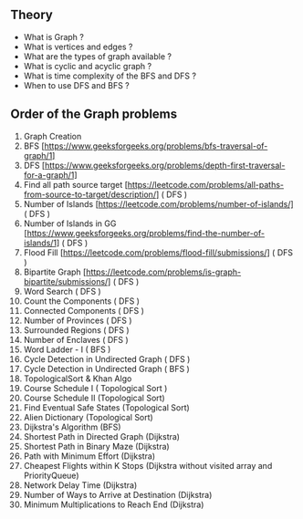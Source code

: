 ## Theory 

- What is Graph ?
- What is vertices and edges ?
- What are the types of graph available ?
- What is cyclic and acyclic graph ?
- What is time complexity of the BFS and DFS ?
- When to use DFS and BFS ?


## Order of the Graph problems

1. Graph Creation 
2. BFS [https://www.geeksforgeeks.org/problems/bfs-traversal-of-graph/1] 
3. DFS [https://www.geeksforgeeks.org/problems/depth-first-traversal-for-a-graph/1]
3. Find all path source target [https://leetcode.com/problems/all-paths-from-source-to-target/description/] ( DFS )
4. Number of Islands [https://leetcode.com/problems/number-of-islands/] ( DFS )
5. Number of Islands in GG [https://www.geeksforgeeks.org/problems/find-the-number-of-islands/1] ( DFS )
6. Flood Fill [https://leetcode.com/problems/flood-fill/submissions/] ( DFS )
7. Bipartite Graph [https://leetcode.com/problems/is-graph-bipartite/submissions/] ( DFS )
8. Word Search ( DFS )
9. Count the Components ( DFS )
10. Connected Components ( DFS )
11. Number of Provinces ( DFS )
12. Surrounded Regions ( DFS )
13. Number of Enclaves ( DFS )
14. Word Ladder - I ( BFS )
15. Cycle Detection in Undirected Graph ( DFS )
16. Cycle Detection in Undirected Graph ( BFS )
17. TopologicalSort & Khan Algo 
18. Course Schedule I ( Topological Sort )
19. Course Schedule II (Topological Sort)
20. Find Eventual Safe States (Topological Sort)
21. Alien Dictionary (Topological Sort)
22. Dijkstra's Algorithm (BFS)
23. Shortest Path in Directed Graph (Dijkstra)
24. Shortest Path in Binary Maze (Dijkstra)
25. Path with Minimum Effort (Dijkstra)
26. Cheapest Flights within K Stops (Dijkstra without visited array and PriorityQueue)
27. Network Delay Time (Dijkstra)
28. Number of Ways to Arrive at Destination (Dijkstra)
29. Minimum Multiplications to Reach End (Dijkstra)